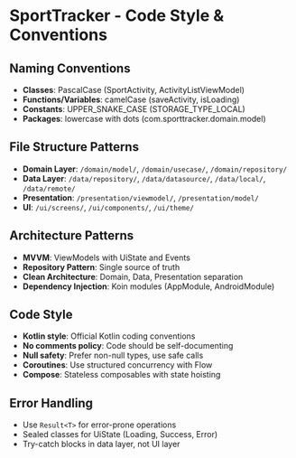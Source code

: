 # SportTracker - Code Style & Conventions

## Naming Conventions
- **Classes**: PascalCase (SportActivity, ActivityListViewModel)
- **Functions/Variables**: camelCase (saveActivity, isLoading)
- **Constants**: UPPER_SNAKE_CASE (STORAGE_TYPE_LOCAL)
- **Packages**: lowercase with dots (com.sporttracker.domain.model)

## File Structure Patterns
- **Domain Layer**: `/domain/model/`, `/domain/usecase/`, `/domain/repository/`
- **Data Layer**: `/data/repository/`, `/data/datasource/`, `/data/local/`, `/data/remote/`
- **Presentation**: `/presentation/viewmodel/`, `/presentation/model/`
- **UI**: `/ui/screens/`, `/ui/components/`, `/ui/theme/`

## Architecture Patterns
- **MVVM**: ViewModels with UiState and Events
- **Repository Pattern**: Single source of truth
- **Clean Architecture**: Domain, Data, Presentation separation
- **Dependency Injection**: Koin modules (AppModule, AndroidModule)

## Code Style
- **Kotlin style**: Official Kotlin coding conventions
- **No comments policy**: Code should be self-documenting
- **Null safety**: Prefer non-null types, use safe calls
- **Coroutines**: Use structured concurrency with Flow
- **Compose**: Stateless composables with state hoisting

## Error Handling
- Use `Result<T>` for error-prone operations
- Sealed classes for UiState (Loading, Success, Error)
- Try-catch blocks in data layer, not UI layer